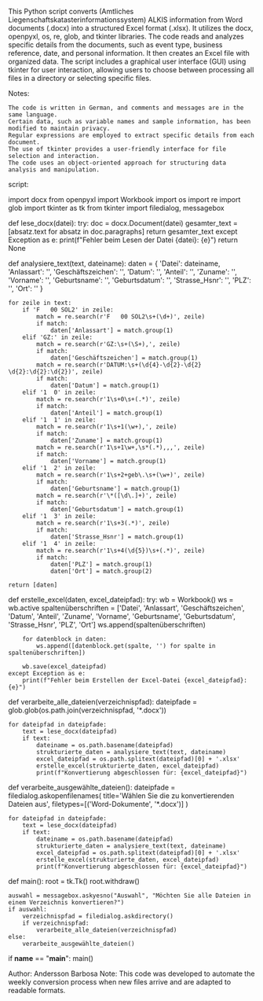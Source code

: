 This Python script converts (Amtliches Liegenschaftskatasterinformationssystem) ALKIS information from Word documents (.docx) into a structured Excel format (.xlsx). It utilizes the docx, openpyxl, os, re, glob, and tkinter libraries. The code reads and analyzes specific details from the documents, such as event type, business reference, date, and personal information. It then creates an Excel file with organized data. The script includes a graphical user interface (GUI) using tkinter for user interaction, allowing users to choose between processing all files in a directory or selecting specific files.

Notes:

    The code is written in German, and comments and messages are in the same language.
    Certain data, such as variable names and sample information, has been modified to maintain privacy.
    Regular expressions are employed to extract specific details from each document.
    The use of tkinter provides a user-friendly interface for file selection and interaction.
    The code uses an object-oriented approach for structuring data analysis and manipulation.

 
script: 

import docx
from openpyxl import Workbook
import os
import re
import glob
import tkinter as tk
from tkinter import filedialog, messagebox

def lese_docx(datei):
    try:
        doc = docx.Document(datei)
        gesamter_text = [absatz.text for absatz in doc.paragraphs]
        return gesamter_text
    except Exception as e:
        print(f"Fehler beim Lesen der Datei {datei}: {e}")
        return None

def analysiere_text(text, dateiname):
    daten = {
        'Datei': dateiname,
        'Anlassart': '',
        'Geschäftszeichen': '',
        'Datum': '',
        'Anteil': '',
        'Zuname': '',
        'Vorname': '',
        'Geburtsname': '',
        'Geburtsdatum': '',
        'Strasse_Hsnr': '',
        'PLZ': '',
        'Ort': ''
    }

    for zeile in text:
        if 'F   00 SOL2' in zeile:
            match = re.search(r'F   00 SOL2\s+(\d+)', zeile)
            if match:
                daten['Anlassart'] = match.group(1)
        elif 'GZ:' in zeile:
            match = re.search(r'GZ:\s+(\S+),', zeile)
            if match:
                daten['Geschäftszeichen'] = match.group(1)
            match = re.search(r'DATUM:\s+(\d{4}-\d{2}-\d{2} \d{2}:\d{2}:\d{2})', zeile)
            if match:
                daten['Datum'] = match.group(1)
        elif '1  0' in zeile:
            match = re.search(r'1\s+0\s+(.*)', zeile)
            if match:
                daten['Anteil'] = match.group(1)
        elif '1  1' in zeile:
            match = re.search(r'1\s+1(\w+),', zeile)
            if match:
                daten['Zuname'] = match.group(1)
            match = re.search(r'1\s+1\w+,\s*(.*),,,', zeile)
            if match:
                daten['Vorname'] = match.group(1)
        elif '1  2' in zeile:
            match = re.search(r'1\s+2+geb\.\s+(\w+)', zeile)
            if match:
                daten['Geburtsname'] = match.group(1)
            match = re.search(r'\*([\d\.]+)', zeile)
            if match:
                daten['Geburtsdatum'] = match.group(1)
        elif '1  3' in zeile:
            match = re.search(r'1\s+3(.*)', zeile)
            if match:
                daten['Strasse_Hsnr'] = match.group(1)
        elif '1  4' in zeile:
            match = re.search(r'1\s+4(\d{5})\s+(.*)', zeile)
            if match:
                daten['PLZ'] = match.group(1)
                daten['Ort'] = match.group(2)

    return [daten]


def erstelle_excel(daten, excel_dateipfad):
    try:
        wb = Workbook()
        ws = wb.active
        spaltenüberschriften = ['Datei', 'Anlassart', 'Geschäftszeichen', 'Datum', 'Anteil', 'Zuname', 'Vorname', 'Geburtsname', 'Geburtsdatum', 'Strasse_Hsnr', 'PLZ', 'Ort']
        ws.append(spaltenüberschriften)

        for datenblock in daten:
            ws.append([datenblock.get(spalte, '') for spalte in spaltenüberschriften])

        wb.save(excel_dateipfad)
    except Exception as e:
        print(f"Fehler beim Erstellen der Excel-Datei {excel_dateipfad}: {e}")

def verarbeite_alle_dateien(verzeichnispfad):
    dateipfade = glob.glob(os.path.join(verzeichnispfad, '*.docx'))

    for dateipfad in dateipfade:
        text = lese_docx(dateipfad)
        if text:
            dateiname = os.path.basename(dateipfad)
            strukturierte_daten = analysiere_text(text, dateiname)
            excel_dateipfad = os.path.splitext(dateipfad)[0] + '.xlsx'
            erstelle_excel(strukturierte_daten, excel_dateipfad)
            print(f"Konvertierung abgeschlossen für: {excel_dateipfad}")

def verarbeite_ausgewählte_dateien():
    dateipfade = filedialog.askopenfilenames(
        title='Wählen Sie die zu konvertierenden Dateien aus',
        filetypes=[('Word-Dokumente', '*.docx')]
    )

    for dateipfad in dateipfade:
        text = lese_docx(dateipfad)
        if text:
            dateiname = os.path.basename(dateipfad)
            strukturierte_daten = analysiere_text(text, dateiname)
            excel_dateipfad = os.path.splitext(dateipfad)[0] + '.xlsx'
            erstelle_excel(strukturierte_daten, excel_dateipfad)
            print(f"Konvertierung abgeschlossen für: {excel_dateipfad}")

def main():
    root = tk.Tk()
    root.withdraw()

    auswahl = messagebox.askyesno("Auswahl", "Möchten Sie alle Dateien in einem Verzeichnis konvertieren?")
    if auswahl:
        verzeichnispfad = filedialog.askdirectory()
        if verzeichnispfad:
            verarbeite_alle_dateien(verzeichnispfad)
    else:
        verarbeite_ausgewählte_dateien()

if __name__ == "__main__":
    main()

Author: Andersson Barbosa
Note: This code was developed to automate the weekly conversion process when new files arrive and are adapted to readable formats. 
